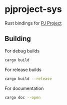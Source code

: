 # pjproject-sys

Rust bindings for [PJ Project](https://github.com/pjsip/pjproject)

## Building

For debug builds
```sh
cargo build
```

For release builds
```sh
cargo build --release
```

For documentation
```sh
cargo doc --open
```
